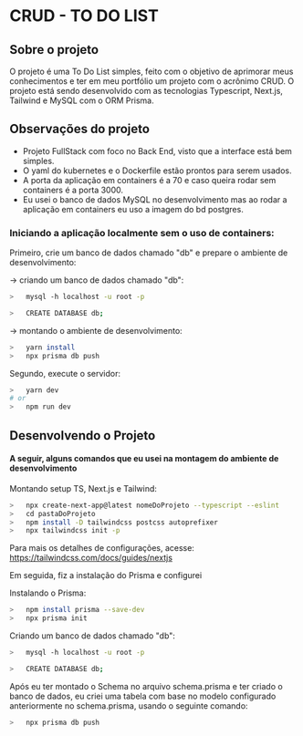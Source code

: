 # CRUD - TO DO LIST

## Sobre o projeto

O projeto é uma To Do List simples, feito com o objetivo de aprimorar meus conhecimentos e ter em meu portfólio um projeto com o acrônimo CRUD.
O projeto está sendo desenvolvido com as tecnologias Typescript, Next.js, Tailwind e MySQL com o ORM Prisma.

## Observações do projeto

* Projeto FullStack com foco no Back End, visto que a interface está bem simples. 
* O yaml do kubernetes e o Dockerfile estão prontos para serem usados.
* A porta da aplicação em containers é a 70 e caso queira rodar sem containers é a porta 3000.
* Eu usei o banco de dados MySQL no desenvolvimento mas ao rodar a aplicação em containers eu uso a imagem do bd postgres.


### Iniciando a aplicação localmente sem o uso de containers:

Primeiro, crie um banco de dados chamado "db" e prepare o ambiente de desenvolvimento:

-> criando um banco de dados chamado "db":

```bash
>   mysql -h localhost -u root -p

>   CREATE DATABASE db;
```

-> montando o ambiente de desenvolvimento:

```bash
>   yarn install
>   npx prisma db push
```


Segundo, execute o servidor:

```bash
>   yarn dev
# or
>   npm run dev
```


## Desenvolvendo o Projeto

#### A seguir, alguns comandos que eu usei na montagem do ambiente de desenvolvimento

Montando setup TS, Next.js e Tailwind:

```bash
>   npx create-next-app@latest nomeDoProjeto --typescript --eslint
>   cd pastaDoProjeto
>   npm install -D tailwindcss postcss autoprefixer
>   npx tailwindcss init -p
```

Para mais os detalhes de configurações, acesse:
<https://tailwindcss.com/docs/guides/nextjs>

Em seguida, fiz a instalação do Prisma e configurei

Instalando o Prisma:

```bash
>   npm install prisma --save-dev
>   npx prisma init
```

Criando um banco de dados chamado "db":

```bash
>   mysql -h localhost -u root -p

>   CREATE DATABASE db;
```

Após eu ter montado o Schema no arquivo schema.prisma e ter criado o banco de dados, eu criei uma tabela com base no modelo configurado anteriormente no schema.prisma, usando o seguinte comando:

```bash
>   npx prisma db push
```
